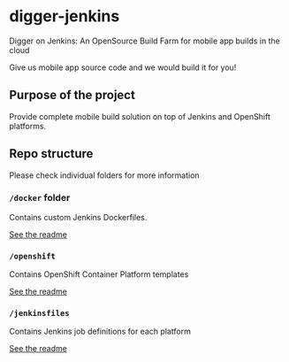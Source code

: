 # digger-jenkins
Digger on Jenkins: An OpenSource Build Farm for mobile app builds in the cloud

Give us mobile app source code and we would build it for you!

## Purpose of the project

Provide complete mobile build solution on top of Jenkins and OpenShift platforms.


## Repo structure

Please check individual folders for more information

### `/docker` folder
Contains custom Jenkins Dockerfiles.

[See the readme](../master/docker)
 
### `/openshift`
Contains OpenShift Container Platform templates

[See the readme](../master/openshift)

### `/jenkinsfiles`
Contains Jenkins job definitions for each platform

[See the readme](../master/jenkinsfiles)
